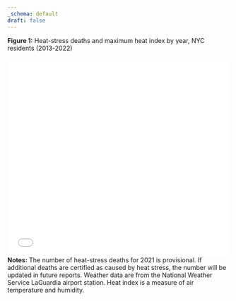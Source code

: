```yaml
---
_schema: default
draft: false
---
```

**Figure 1:** Heat-stress deaths and maximum heat index by year, NYC residents (2013-2022)

<iframe src="Fig_1_interactive_2024.html" scrolling="no" frameborder="0" style="width: 0; min-width: 100% !important; border: none; height:450px;"></iframe>

<div class="fs-sm px-2 py-1 mb-2"><strong>Notes:</strong> The number of heat-stress deaths for 2021 is provisional. If additional deaths are certified as caused by heat stress, the number will be updated in future reports. Weather data are from the National Weather Service LaGuardia airport station. Heat index is a measure of air temperature and humidity.</div>